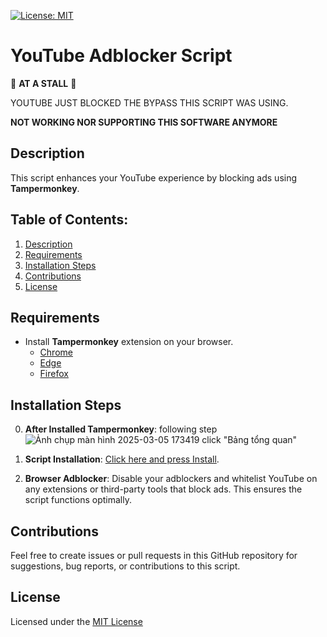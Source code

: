 [![License: MIT](https://img.shields.io/badge/License-MIT-yellow.svg)](https://opensource.org/licenses/MIT)
# YouTube Adblocker Script

🚧 **AT A STALL** 🚧 

YOUTUBE JUST BLOCKED THE BYPASS THIS SCRIPT WAS USING.

**NOT WORKING NOR SUPPORTING THIS SOFTWARE ANYMORE**

## Description
This script enhances your YouTube experience by blocking ads using **Tampermonkey**. 

## Table of Contents:
1. [Description](#description)
2. [Requirements](#requirements)
3. [Installation Steps](#installation-steps)
4. [Contributions](#contributions)
5. [License](#license)

## Requirements
- Install **Tampermonkey** extension on your browser.
   - [Chrome](https://chromewebstore.google.com/detail/tampermonkey/dhdgffkkebhmkfjojejmpbldmpobfkfo)
   - [Edge](https://microsoftedge.microsoft.com/addons/detail/tampermonkey/iikmkjmpaadaobahmlepeloendndfphd)
   - [Firefox](https://addons.mozilla.org/en-US/firefox/addon/tampermonkey/)

## Installation Steps 
0. **After Installed Tampermonkey**: following step ![Ảnh chụp màn hình 2025-03-05 173419](https://github.com/user-attachments/assets/217db0aa-f6a3-49f0-b2da-27e60bf0c24b) click "Bảng tổng quan"

1. **Script Installation**: [Click here and press Install](https://github.com/SevKan10/Script-AdBlock-YTB/blob/main/script.js).
3. **Browser Adblocker**: Disable your adblockers and whitelist YouTube on any extensions or third-party tools that block ads. This ensures the script functions optimally.

## Contributions
Feel free to create issues or pull requests in this GitHub repository for suggestions, bug reports, or contributions to this script.

## License 
Licensed under the [MIT License]()
